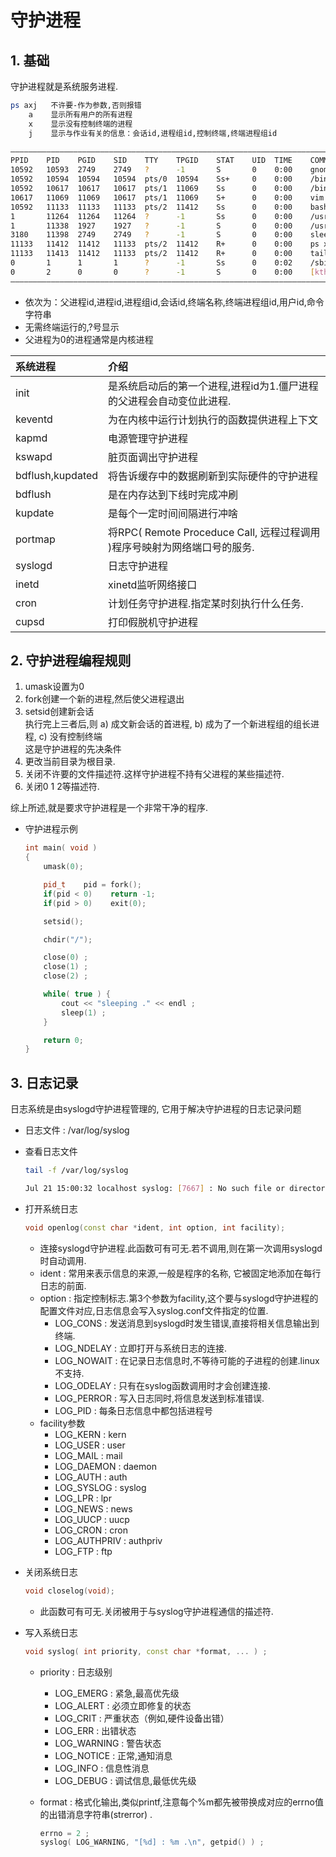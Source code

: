 # 守护进程

## 1. 基础

守护进程就是系统服务进程.

```bash
ps axj   不许要-作为参数,否则报错
    a    显示所有用户的所有进程
    x    显示没有控制终端的进程
    j    显示与作业有关的信息：会话id,进程组id,控制终端,终端进程组id
```

```bash
——————————————————————————————————————————————————————————————————————————————————————————————
PPID    PID    PGID    SID    TTY    TPGID    STAT    UID  TIME    COMMAND
10592   10593  2749    2749   ?      -1       S       0    0:00    gnome-pty-helper
10592   10594  10594   10594  pts/0  10594    Ss+     0    0:00    /bin/bash
10592   10617  10617   10617  pts/1  11069    Ss      0    0:00    /bin/bash
10617   11069  11069   10617  pts/1  11069    S+      0    0:00    vim apue.cpp
10592   11133  11133   11133  pts/2  11412    Ss      0    0:00    bash
1       11264  11264   11264  ?      -1       Ss      0    0:00    /usr/sbin/anacron -s
1       11338  1927    1927   ?      -1       S       0    0:00    /usr/sbin/packagekitd
3180    11398  2749    2749   ?      -1       S       0    0:00    sleep 50
11133   11412  11412   11133  pts/2  11412    R+      0    0:00    ps xj
11133   11413  11412   11133  pts/2  11412    R+      0    0:00    tail
0       1      1       1      ?      -1       Ss      0    0:02    /sbin/init
0       2      0       0      ?      -1       S       0    0:00    [kthreadd]
——————————————————————————————————————————————————————————————————————————————————————————————
```

- 依次为：父进程id,进程id,进程组id,会话id,终端名称,终端进程组id,用户id,命令字符串
- 无需终端运行的,?号显示
- 父进程为0的进程通常是内核进程

系统进程 | 介绍
:--- | :---
init | 是系统启动后的第一个进程,进程id为1.僵尸进程的父进程会自动变位此进程.
keventd | 为在内核中运行计划执行的函数提供进程上下文
kapmd | 电源管理守护进程
kswapd | 脏页面调出守护进程
bdflush,kupdated | 将告诉缓存中的数据刷新到实际硬件的守护进程
bdflush | 是在内存达到下线时完成冲刷
kupdate | 是每个一定时间间隔进行冲啥
portmap | 将RPC( Remote Proceduce Call, 远程过程调用 )程序号映射为网络端口号的服务.
syslogd | 日志守护进程
inetd | xinetd监听网络接口
cron | 计划任务守护进程.指定某时刻执行什么任务.
cupsd | 打印假脱机守护进程

## 2. 守护进程编程规则

1. umask设置为0
2. fork创建一个新的进程,然后使父进程退出
3. setsid创建新会话  
  执行完上三者后,则 a) 成文新会话的首进程, b) 成为了一个新进程组的组长进程, c) 没有控制终端  
  这是守护进程的先决条件
4. 更改当前目录为根目录.
5. 关闭不许要的文件描述符.这样守护进程不持有父进程的某些描述符.
6. 关闭0 1 2等描述符.

综上所述,就是要求守护进程是一个非常干净的程序.

- 守护进程示例

    ```cpp
    int main( void )
    {
        umask(0);

        pid_t    pid = fork();
        if(pid < 0)    return -1;
        if(pid > 0)    exit(0);

        setsid();

        chdir("/");

        close(0) ;
        close(1) ;
        close(2) ;

        while( true ) {
            cout << "sleeping ." << endl ;
            sleep(1) ;
        }

        return 0;
    }
    ```

## 3. 日志记录

日志系统是由syslogd守护进程管理的, 它用于解决守护进程的日志记录问题

- 日志文件 : /var/log/syslog

- 查看日志文件

  ```bash
  tail -f /var/log/syslog

  Jul 21 15:00:32 localhost syslog: [7667] : No such file or directory .
  ```

- 打开系统日志

    ```cpp
    void openlog(const char *ident, int option, int facility);
    ```

  - 连接syslogd守护进程.此函数可有可无.若不调用,则在第一次调用syslogd时自动调用.
  - ident : 常用来表示信息的来源,一般是程序的名称, 它被固定地添加在每行日志的前面.
  - option : 指定控制标志.第3个参数为facility,这个要与syslogd守护进程的配置文件对应,日志信息会写入syslog.conf文件指定的位置.
    - LOG_CONS : 发送消息到syslogd时发生错误,直接将相关信息输出到终端.
    - LOG_NDELAY : 立即打开与系统日志的连接.
    - LOG_NOWAIT : 在记录日志信息时,不等待可能的子进程的创建.linux不支持.
    - LOG_ODELAY : 只有在syslog函数调用时才会创建连接.
    - LOG_PERROR : 写入日志同时,将信息发送到标准错误.
    - LOG_PID : 每条日志信息中都包括进程号
  - facility参数
    - LOG_KERN : kern
    - LOG_USER : user
    - LOG_MAIL : mail
    - LOG_DAEMON : daemon
    - LOG_AUTH : auth
    - LOG_SYSLOG : syslog
    - LOG_LPR : lpr
    - LOG_NEWS : news
    - LOG_UUCP : uucp
    - LOG_CRON : cron
    - LOG_AUTHPRIV : authpriv
    - LOG_FTP : ftp

- 关闭系统日志

    ```cpp
    void closelog(void);
    ```

  - 此函数可有可无.关闭被用于与syslog守护进程通信的描述符.

- 写入系统日志

    ```cpp
    void syslog( int priority, const char *format, ... ) ;
    ```

  - priority : 日志级别
    - LOG_EMERG : 紧急,最高优先级
    - LOG_ALERT : 必须立即修复的状态
    - LOG_CRIT : 严重状态（例如,硬件设备出错）
    - LOG_ERR : 出错状态
    - LOG_WARNING : 警告状态
    - LOG_NOTICE : 正常,通知消息
    - LOG_INFO : 信息性消息
    - LOG_DEBUG : 调试信息,最低优先级
  - format : 格式化输出,类似printf,注意每个%m都先被带换成对应的errno值的出错消息字符串(strerror) .

    ```cpp
    errno = 2 ;
    syslog( LOG_WARNING, "[%d] : %m .\n", getpid() ) ;
    ```
